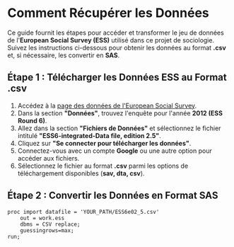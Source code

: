 # Comment Récupérer les Données

Ce guide fournit les étapes pour accéder et transformer le jeu de données de l'**European Social Survey (ESS)** utilisé dans ce projet de sociologie. Suivez les instructions ci-dessous pour obtenir les données au format **.csv** et, si nécessaire, les convertir en **SAS**.

## Étape 1 : Télécharger les Données ESS au Format .csv

1. Accédez à la [page des données de l'European Social Survey](https://www.europeansocialsurvey.org/data/).
2. Dans la section **"Données"**, trouvez l'enquête pour l'année **2012 (ESS Round 6)**.
3. Allez dans la section **"Fichiers de Données"** et sélectionnez le fichier intitulé **"ESS6-integrated-Data file, edition 2.5"**.
4. Cliquez sur **"Se connecter pour télécharger les données"**.
5. Connectez-vous avec un compte **Google** ou une autre option pour accéder aux fichiers.
6. Sélectionnez le fichier au format **.csv** parmi les options de téléchargement disponibles (**sav, dta, csv**).

## Étape 2 : Convertir les Données en Format SAS

```sas
proc import datafile = 'YOUR_PATH/ESS6e02_5.csv'
    out = work.ess
    dbms = CSV replace;
    guessingrows=max;
run;
```
